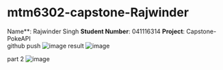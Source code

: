 # mtm6302-capstone-Rajwinder
Name**: Rajwinder Singh
**Student Number**: 041116314
**Project**: Capstone-PokeAPI <br>
github push
![image](https://github.com/Rajwindersinghh/mtm6302-capstone-Rajwinder/assets/133885650/8cdf2dd8-8190-4e32-8790-6fffd5c5ec92)
result
![image](https://github.com/Rajwindersinghh/mtm6302-capstone-Rajwinder/assets/133885650/9e5bf857-be7f-445c-bf50-49f7cc210194)


part 2
![image](https://github.com/Rajwindersinghh/mtm6302-capstone-Rajwinder/assets/133885650/c95355af-5dfb-4930-919b-19a4122e7d1e)
